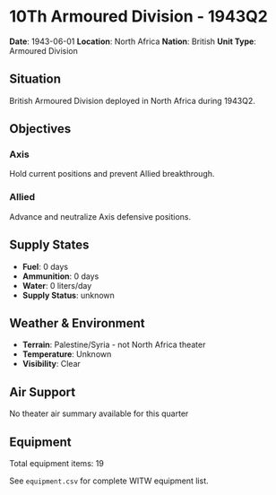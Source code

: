 # 10Th Armoured Division - 1943Q2

**Date**: 1943-06-01
**Location**: North Africa
**Nation**: British
**Unit Type**: Armoured Division

## Situation

British Armoured Division deployed in North Africa during 1943Q2.

## Objectives

### Axis
Hold current positions and prevent Allied breakthrough.

### Allied
Advance and neutralize Axis defensive positions.

## Supply States

- **Fuel**: 0 days
- **Ammunition**: 0 days
- **Water**: 0 liters/day
- **Supply Status**: unknown

## Weather & Environment

- **Terrain**: Palestine/Syria - not North Africa theater
- **Temperature**: Unknown
- **Visibility**: Clear

## Air Support

No theater air summary available for this quarter

## Equipment

Total equipment items: 19

See `equipment.csv` for complete WITW equipment list.
